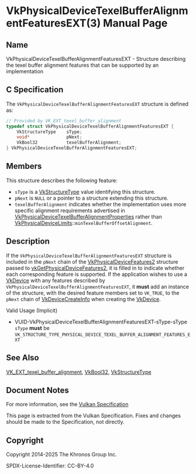 # VkPhysicalDeviceTexelBufferAlignmentFeaturesEXT(3) Manual Page

## Name

VkPhysicalDeviceTexelBufferAlignmentFeaturesEXT - Structure describing the texel buffer alignment features that can be supported by an implementation



## [](#_c_specification)C Specification

The `VkPhysicalDeviceTexelBufferAlignmentFeaturesEXT` structure is defined as:

```c++
// Provided by VK_EXT_texel_buffer_alignment
typedef struct VkPhysicalDeviceTexelBufferAlignmentFeaturesEXT {
    VkStructureType    sType;
    void*              pNext;
    VkBool32           texelBufferAlignment;
} VkPhysicalDeviceTexelBufferAlignmentFeaturesEXT;
```

## [](#_members)Members

This structure describes the following feature:

- `sType` is a [VkStructureType](https://registry.khronos.org/vulkan/specs/latest/man/html/VkStructureType.html) value identifying this structure.
- `pNext` is `NULL` or a pointer to a structure extending this structure.
- []()`texelBufferAlignment` indicates whether the implementation uses more specific alignment requirements advertised in [VkPhysicalDeviceTexelBufferAlignmentProperties](https://registry.khronos.org/vulkan/specs/latest/man/html/VkPhysicalDeviceTexelBufferAlignmentProperties.html) rather than [VkPhysicalDeviceLimits](https://registry.khronos.org/vulkan/specs/latest/man/html/VkPhysicalDeviceLimits.html)::`minTexelBufferOffsetAlignment`.

## [](#_description)Description

If the `VkPhysicalDeviceTexelBufferAlignmentFeaturesEXT` structure is included in the `pNext` chain of the [VkPhysicalDeviceFeatures2](https://registry.khronos.org/vulkan/specs/latest/man/html/VkPhysicalDeviceFeatures2.html) structure passed to [vkGetPhysicalDeviceFeatures2](https://registry.khronos.org/vulkan/specs/latest/man/html/vkGetPhysicalDeviceFeatures2.html), it is filled in to indicate whether each corresponding feature is supported. If the application wishes to use a [VkDevice](https://registry.khronos.org/vulkan/specs/latest/man/html/VkDevice.html) with any features described by `VkPhysicalDeviceTexelBufferAlignmentFeaturesEXT`, it **must** add an instance of the structure, with the desired feature members set to `VK_TRUE`, to the `pNext` chain of [VkDeviceCreateInfo](https://registry.khronos.org/vulkan/specs/latest/man/html/VkDeviceCreateInfo.html) when creating the [VkDevice](https://registry.khronos.org/vulkan/specs/latest/man/html/VkDevice.html).

Valid Usage (Implicit)

- [](#VUID-VkPhysicalDeviceTexelBufferAlignmentFeaturesEXT-sType-sType)VUID-VkPhysicalDeviceTexelBufferAlignmentFeaturesEXT-sType-sType  
  `sType` **must** be `VK_STRUCTURE_TYPE_PHYSICAL_DEVICE_TEXEL_BUFFER_ALIGNMENT_FEATURES_EXT`

## [](#_see_also)See Also

[VK\_EXT\_texel\_buffer\_alignment](https://registry.khronos.org/vulkan/specs/latest/man/html/VK_EXT_texel_buffer_alignment.html), [VkBool32](https://registry.khronos.org/vulkan/specs/latest/man/html/VkBool32.html), [VkStructureType](https://registry.khronos.org/vulkan/specs/latest/man/html/VkStructureType.html)

## [](#_document_notes)Document Notes

For more information, see the [Vulkan Specification](https://registry.khronos.org/vulkan/specs/latest/html/vkspec.html#VkPhysicalDeviceTexelBufferAlignmentFeaturesEXT)

This page is extracted from the Vulkan Specification. Fixes and changes should be made to the Specification, not directly.

## [](#_copyright)Copyright

Copyright 2014-2025 The Khronos Group Inc.

SPDX-License-Identifier: CC-BY-4.0